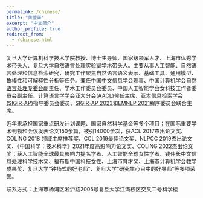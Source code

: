 ```yaml
---
permalink: /chinese/
title: "黄萱菁"
excerpt: "中文简介"
author_profile: true
redirect_from: 
  - /chinese.html
---
```

复旦大学计算机科学技术学院教授、博士生导师、国家级领军人才、上海市优秀学术带头人、[复旦大学自然语言处理实验室](https://nlp.fudan.edu.cn/main.htm)学术带头人。主要从事人工智能、自然语言处理和信息检索研究，研究工作聚焦自然语言语义表示、基础工具、通用模型、鲁棒性和可解释性分析等任务。兼任[中国中文信息学会](http://www.cipsc.org.cn/)理事、中国计算机学会[自然语言处理专委会](http://tcci.ccf.org.cn/)副主任、学术工作委员会委员、中国人工智能学会女科技工作者委员会副主任、[计算语言学学会亚太分会(AACL)](http://aaclweb.org/officers/index.html)候任主席、[亚太信息检索学会(SIGIR-AP)]((http://www.sigir-ap.org/))指导委员会委员、[SIGIR-AP 2023](http://www.sigir-ap.org/sigir-ap-2023/)和[EMNLP 2021](http://2021.emnlp.org)程序委员会联合主席。

近年来承担国家重点研发计划课题、国家自然科学基金等多个项目；在国际重要学术刊物和会议发表论文150余篇，被引14000余次，获ACL 2017杰出论文奖、COLING 2018 领域主席推荐奖、CCL 2019最佳论文奖、NLPCC 2019杰出论文奖、《中国科学：技术科学》2021年度高影响力论文奖、COLING 2022杰出论文奖；获人工智能全球最具影响力提名学者、人工智能全球女性学者、钱伟长中文信息处理科学技术奖、福布斯中国科技女性、上海市育才奖、上海市计算机学会教学成果奖、复旦大学“钟扬式的好老师”、复旦大学“研究生心目中的好导师”等多项荣誉。

联系方式：上海市杨浦区淞沪路2005号复旦大学江湾校区交叉二号科学楼
